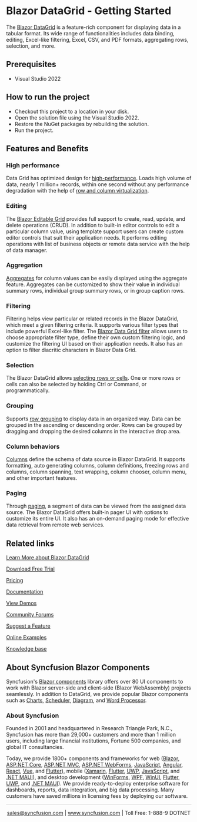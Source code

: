 # Blazor DataGrid - Getting Started

The [Blazor DataGrid](https://www.syncfusion.com/blazor-components/blazor-datagrid?utm_source=github&utm_medium=listing&utm_campaign=blazor-datagrid-github-samples) is a feature-rich component for displaying data in a tabular format. Its wide range of functionalities includes data binding, editing, Excel-like filtering, Excel, CSV, and PDF formats, aggregating rows, selection, and more.

## Prerequisites

* Visual Studio 2022

## How to run the project

* Checkout this project to a location in your disk.
* Open the solution file using the Visual Studio 2022.
* Restore the NuGet packages by rebuilding the solution.
* Run the project.

## Features and Benefits

### High performance 

Data Grid has optimized design for [high-performance](https://www.syncfusion.com/blazor-components/blazor-datagrid/performance?utm_source=github&utm_medium=listing&utm_campaign=blazor-datagrid-github-samples). Loads high volume of data, nearly 1 million+ records, within one second without any performance degradation with the help of [row and column virtualization](https://blazor.syncfusion.com/documentation/datagrid/virtual?utm_source=github&utm_medium=listing&utm_campaign=blazor-datagrid-github-samples).

### Editing 

The [Blazor Editable Grid](https://www.syncfusion.com/blazor-components/blazor-datagrid/editing?utm_source=github&utm_medium=listing&utm_campaign=blazor-datagrid-github-samples) provides full support to create, read, update, and delete operations (CRUD). In addition to built-in editor controls to edit a particular column value, using template support users can create custom editor controls that suit their application needs. It performs editing operations with list of business objects or remote data service with the help of data manager.

### Aggregation

[Aggregates](https://www.syncfusion.com/blazor-components/blazor-datagrid/aggregation?utm_source=github&utm_medium=listing&utm_campaign=blazor-datagrid-github-samples) for column values can be easily displayed using the aggregate feature. Aggregates can be customized to show their value in individual summary rows, individual group summary rows, or in group caption rows.

### Filtering 

Filtering helps view particular or related records in the Blazor DataGrid, which meet a given filtering criteria. It supports various filter types that include powerful Excel-like filter. The [Blazor Data Grid filter](https://www.syncfusion.com/blazor-components/blazor-datagrid/filtering?utm_source=github&utm_medium=listing&utm_campaign=blazor-datagrid-github-samples) allows users to choose appropriate filter type, define their own custom filtering logic, and customize the filtering UI based on their application needs. It also has an option to filter diacritic characters in Blazor Data Grid.

### Selection

The Blazor DataGrid allows [selecting rows or cells](https://www.syncfusion.com/blazor-components/blazor-datagrid/selection?utm_source=github&utm_medium=listing&utm_campaign=blazor-datagrid-github-samples). One or more rows or cells can also be selected by holding Ctrl or Command, or programmatically.

### Grouping 

Supports [row grouping](https://www.syncfusion.com/blazor-components/blazor-datagrid/grouping?utm_source=github&utm_medium=listing&utm_campaign=blazor-datagrid-github-samples) to display data in an organized way. Data can be grouped in the ascending or descending order. Rows can be grouped by dragging and dropping the desired columns in the interactive drop area.

### Column behaviors

[Columns](https://www.syncfusion.com/blazor-components/blazor-datagrid/column?utm_source=github&utm_medium=listing&utm_campaign=blazor-datagrid-github-samples) define the schema of data source in Blazor DataGrid. It supports formatting, auto generating columns, column definitions, freezing rows and columns, column spanning, text wrapping, column chooser, column menu, and other important features.

### Paging

Through [paging](https://www.syncfusion.com/blazor-components/blazor-datagrid/paging?utm_source=github&utm_medium=listing&utm_campaign=blazor-datagrid-github-samples), a segment of data can be viewed from the assigned data source. The Blazor DataGrid offers built-in pager UI with options to customize its entire UI. It also has an on-demand paging mode for effective data retrieval from remote web services.

## Related links

[Learn More about Blazor DataGrid](https://www.syncfusion.com/blazor-components/blazor-datagrid?utm_source=github&utm_medium=listing&utm_campaign=blazor-datagrid-github-samples)

[Download Free Trial](https://www.syncfusion.com/downloads/blazor?utm_source=github&utm_medium=listing&utm_campaign=blazor-datagrid-github-samples)

[Pricing](https://www.syncfusion.com/sales/teamlicense?utm_source=github&utm_medium=listing&utm_campaign=blazor-datagrid-github-samples)

[Documentation](https://blazor.syncfusion.com/documentation/datagrid/getting-started?utm_source=github&utm_medium=listing&utm_campaign=blazor-datagrid-github-samples)

[View Demos](https://github.com/SyncfusionExamples/blazor-grid-getting-started?utm_source=github&utm_medium=listing&utm_campaign=blazor-datagrid-github-samples)

[Community Forums](https://www.syncfusion.com/forums/blazor-components?utm_source=github&utm_medium=listing&utm_campaign=blazor-datagrid-github-samples)

[Suggest a Feature](https://www.syncfusion.com/feedback/blazor-components?utm_source=github&utm_medium=listing&utm_campaign=blazor-datagrid-github-samples)

[Online Examples](https://blazor.syncfusion.com/demos/datagrid/default-functionalities?utm_source=github&utm_medium=listing&utm_campaign=blazor-datagrid-github-samples)

[Knowledge base](https://support.syncfusion.com/kb/article/9909/how-to-get-started-easily-with-syncfusion-blazor-table?utm_source=github&utm_medium=listing&utm_campaign=blazor-datagrid-github-samples)

## About Syncfusion Blazor Components

Syncfusion's [Blazor components](https://www.syncfusion.com/blazor-components?utm_source=github&utm_medium=listing&utm_campaign=blazor-datagrid-github-samples) library offers over 80 UI components to work with Blazor server-side and client-side (Blazor WebAssembly) projects seamlessly. In addition to DataGrid, we provide popular Blazor components such as [Charts](https://www.syncfusion.com/blazor-components/blazor-charts?utm_source=github&utm_medium=listing&utm_campaign=blazor-datagrid-github-samples), 
[Scheduler](https://www.syncfusion.com/blazor-components/blazor-scheduler?utm_source=github&utm_medium=listing&utm_campaign=blazor-datagrid-github-samples), [Diagram](https://www.syncfusion.com/blazor-components/blazor-diagram?utm_source=github&utm_medium=listing&utm_campaign=blazor-datagrid-github-samples), and [Word Processor](https://www.syncfusion.com/blazor-components/blazor-word-processor?utm_source=github&utm_medium=listing&utm_campaign=blazor-datagrid-github-samples).

### About Syncfusion

Founded in 2001 and headquartered in Research Triangle Park, N.C., Syncfusion has more than 29,000+ customers and more than 1 million users, including large financial institutions, Fortune 500 companies, and global IT consultancies.

Today, we provide 1800+ components and frameworks for web ([Blazor](https://www.syncfusion.com/blazor-components?utm_source=github&utm_medium=listing&utm_campaign=blazor-datagrid-github-samples), [ASP.NET Core](https://www.syncfusion.com/aspnet-core-ui-controls?utm_source=github&utm_medium=listing&utm_campaign=blazor-datagrid-github-samples), [ASP.NET MVC](https://www.syncfusion.com/aspnet-mvc-ui-controls?utm_source=github&utm_medium=listing&utm_campaign=blazor-datagrid-github-samples), [ASP.NET WebForms](https://www.syncfusion.com/jquery/aspnet-webforms-ui-controls?utm_source=github&utm_medium=listing&utm_campaign=blazor-datagrid-github-samples), [JavaScript](https://www.syncfusion.com/javascript-ui-controls?utm_source=github&utm_medium=listing&utm_campaign=blazor-datagrid-github-samples), [Angular](https://www.syncfusion.com/angular-components?utm_source=github&utm_medium=listing&utm_campaign=blazor-datagrid-github-samples), [React](https://www.syncfusion.com/react-components?utm_source=github&utm_medium=listing&utm_campaign=blazor-datagrid-github-samples), [Vue](https://www.syncfusion.com/vue-components?utm_source=github&utm_medium=listing&utm_campaign=blazor-datagrid-github-samples), and [Flutter](https://www.syncfusion.com/flutter-widgets?utm_source=github&utm_medium=listing&utm_campaign=blazor-datagrid-github-samples)), mobile ([Xamarin](https://www.syncfusion.com/xamarin-ui-controls?utm_source=github&utm_medium=listing&utm_campaign=blazor-datagrid-github-samples), [Flutter](https://www.syncfusion.com/flutter-widgets?utm_source=github&utm_medium=listing&utm_campaign=blazor-datagrid-github-samples), [UWP](https://www.syncfusion.com/uwp-ui-controls?utm_source=github&utm_medium=listing&utm_campaign=blazor-datagrid-github-samples), [JavaScript](https://www.syncfusion.com/javascript-ui-controls?utm_source=github&utm_medium=listing&utm_campaign=blazor-datagrid-github-samples), and [.NET MAUI](https://www.syncfusion.com/maui-controls?utm_source=github&utm_medium=listing&utm_campaign=blazor-datagrid-github-samples)), and desktop development ([WinForms](https://www.syncfusion.com/winforms-ui-controls?utm_source=github&utm_medium=listing&utm_campaign=blazor-datagrid-github-samples), [WPF](https://www.syncfusion.com/wpf-controls?utm_source=github&utm_medium=listing&utm_campaign=blazor-datagrid-github-samples), [WinUI](https://www.syncfusion.com/winui-controls?utm_source=github&utm_medium=listing&utm_campaign=blazor-datagrid-github-samples), [Flutter](https://www.syncfusion.com/flutter-widgets?utm_source=github&utm_medium=listing&utm_campaign=blazor-datagrid-github-samples), [UWP](https://www.syncfusion.com/uwp-ui-controls?utm_source=github&utm_medium=listing&utm_campaign=blazor-datagrid-github-samples), and [.NET MAUI](https://www.syncfusion.com/maui-controls?utm_source=github&utm_medium=listing&utm_campaign=blazor-datagrid-github-samples)). We provide ready-to-deploy enterprise software for dashboards, reports, data integration, and big data processing. Many customers have saved millions in licensing fees by deploying our software.

<hr style="height:0.3px;border:none;color:lightgrey;background-color:lightgrey;" />

<p align="center">
<a href="mailto:sales@syncfusion.com?Subject=Syncfusion Blazor DataGrid - GitHub" target="_top">sales@syncfusion.com</a> | <a href="https://www.syncfusion.com?utm_source=github&utm_medium=listing&utm_campaign=blazor-datagrid-github-samples">www.syncfusion.com</a> | Toll Free: 1-888-9 DOTNET <br>
</p>

